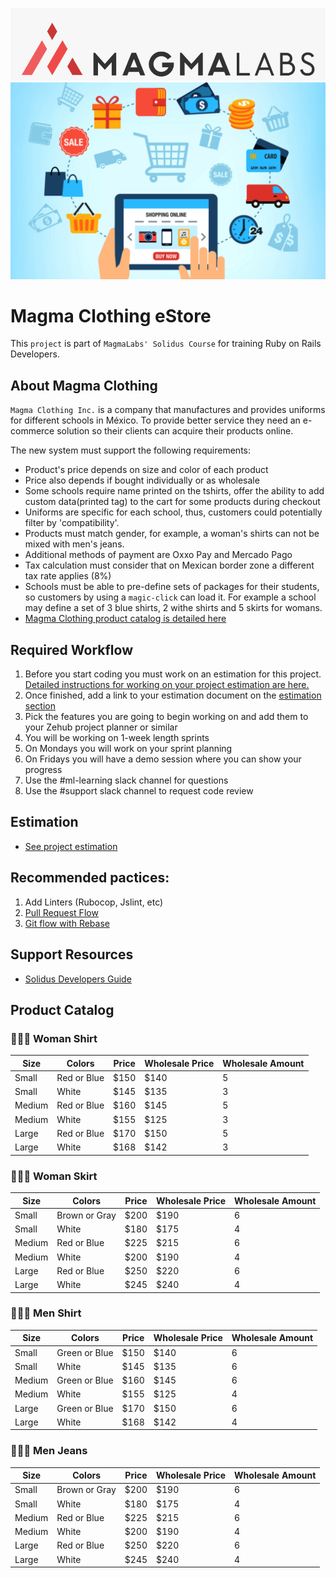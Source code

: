 ![Logo](../img/logo-ml.png)
![cover](../img/cover.png)

# Magma Clothing eStore

This `project` is part of `MagmaLabs' Solidus Course` for training Ruby on Rails Developers.

## About Magma Clothing

`Magma Clothing Inc.` is a company that manufactures and provides uniforms for different schools in México. To provide better service they need an e-commerce solution so their clients can acquire their products online.

The new system must support the following requirements:

- Product's price depends on size and color of each product
- Price also depends if bought individually or as wholesale
- Some schools require name printed on the tshirts, offer the ability to add custom data(printed tag) to the cart for some products during checkout
- Uniforms are specific for each school, thus, customers could potentially filter by 'compatibility'.
- Products must match gender, for example, a woman's shirts can not be mixed with men's jeans.
- Additional methods of payment are Oxxo Pay and Mercado Pago
- Tax calculation must consider that on Mexican border zone a different tax rate applies (8%)
- Schools must be able to pre-define sets of packages for their students, so customers by using a `magic-click` can load it. For example a school may define a set of 3 blue shirts, 2 withe shirts and 5 skirts for womans.
- [Magma Clothing product catalog is detailed here](#product-catalog)

## Required Workflow

1. Before you start coding you must work on an estimation for this project. [Detailed instructions for working on your project estimation are here.](/instructions/estimation)
2. Once finished, add a link to your estimation document on the [estimation section](#estimation)
3. Pick the features you are going to begin working on and add them to your Zehub project planner or similar
4. You will be working on 1-week length sprints
5. On Mondays you will work on your sprint planning
6. On Fridays you will have a demo session where you can show your progress
7. Use the #ml-learning slack channel for questions
8. Use the #support slack channel to request code review

## Estimation

- [See project estimation]()

## Recommended pactices:

1. Add Linters (Rubocop, Jslint, etc)
2. [Pull Request Flow](https://github.com/magma-labs/magmalabs-policies/blob/master/engineering/processes/pull-request-flow.md)
3. [Git flow with Rebase](https://gist.github.com/markreid/12e7c2203916b93d23c27a263f6091a0)

## Support Resources
- [Solidus Developers Guide](https://guides.solidus.io/developers/)

## Product Catalog

### 👩‍💼👚 Woman Shirt
  
| Size | Colors | Price | Wholesale Price| Wholesale Amount
| --- | --- | --- | --- | --- |
| Small | Red or Blue | $150 | $140 | 5
| Small | White  | $145 | $135 | 3
| Medium | Red or Blue | $160 | $145 | 5
| Medium | White  | $155 | $125 | 3
| Large | Red or Blue | $170 | $150 | 5
| Large | White  | $168 | $142 | 3

### 👩‍💼👗 Woman Skirt

| Size | Colors | Price | Wholesale Price| Wholesale Amount
| --- | --- | --- | --- | --- |
| Small | Brown or Gray | $200  | $190 | 6
| Small | White  | $180 | $175 | 4
| Medium | Red or Blue | $225  | $215 | 6
| Medium | White  | $200 | $190 | 4
| Large | Red or Blue | $250 | $220 | 6
| Large | White  | $245  | $240 | 4

### 🧑‍💼👕 Men Shirt
  
| Size | Colors | Price | Wholesale Price| Wholesale Amount
| --- | --- | --- | --- | --- |
| Small | Green or Blue | $150 | $140 | 6
| Small | White  | $145 | $135 | 6
| Medium | Green or Blue | $160 | $145 | 6
| Medium | White  | $155 | $125 | 4
| Large | Green or Blue | $170 | $150 | 6
| Large | White  | $168 | $142 | 4

### 🧑‍💼👖 Men Jeans

| Size | Colors | Price | Wholesale Price| Wholesale Amount
| --- | --- | --- | --- | --- |
| Small | Brown or Gray | $200  | $190 | 6
| Small | White  | $180 | $175 | 4
| Medium | Red or Blue | $225  | $215 | 6
| Medium | White  | $200 | $190 | 4
| Large | Red or Blue | $250 | $220 | 6
| Large | White  | $245  | $240 | 4

